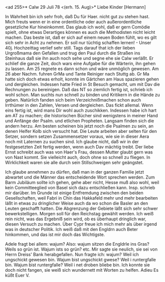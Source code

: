 <ad 255>* Calw 29 Juli 78
 <(erh. 15. Aug)>*
Liebe Kinder [Hermann]

In Wahrheit bin ich sehr froh, daß Du für Haer. nicht gut zu stehen hast. Mich freuts wenn er in eine ordentliche oder auch außerordentliche gesetzliche Kur hineinkommt. Das glaub ich wohl, daß er gern Comödie spielt, ohne etwas Derartiges können es auch die Methodisten nicht leicht machen. Das beste ist, daß er sich auf einem neuen Boden fühlt, wo es gilt sich sehr in Acht zu nehmen. Er soll nur tüchtig schaffen lernen! - Unser 40j. Hochzeittag verlief sehr still. Tags darauf that ich der lieben Urgroßmama den Gefallen und trug den Paul durch die Straßen ins Steinhaus daß sie ihn auch noch sehe und segne ehe sie Calw verläßt. Er schlief die ganze Zeit, doch wars eine Aufgabe für die Wärterin, ihn gehen zu lassen. Am 25 regnete es dann schon und wäre unmöglich gewesen. Am 26 aber Nachm. fuhren GrMa und Tante Reiniger nach Stuttg ab. Gr Ma hatte sich doch etwas erholt, konnte im Gärtchen am Haus spazieren gehen und dergleichen. Indessen hatte Fried in St Besuch gemacht, um mit Dav die Rechnungen zu bereinigen. Daß das NT so ziemlich fertig ist, schrieb ich wohl schon. Man suchts nun schnell zu binden und Kritikern in die Hände zu geben. Natürlich fanden sich beim Verzeichnißmachen schon auch Irrthümer in den Zahlen, Versen und dergleichen. Das fickt allemal. Wenn eins fertig ist, wird mans Dir wohl auch zuschikken. Indessen habe ich hart am AT zu machen; die historischen Bücher sind wenigstens in meiner Hand und Anfänge der Psalm. und etlichen Propheten. Langsam finden sich die andern herzu. Am besten scheinen bis jetzt noch die Psalmen zu sein, an denen Helfer Kolb sich versucht hat. Die Leute arbeiten aber selten für den Setzer, sondern setzen Zusammensetzer voraus, wie sie in dieser Aera noch mit Laternen zu suchen sind. Ich glaube nicht, daß wir in der festgesetzten Zeit fertig werden, wenn auch Dav mächtig treibt. 
Der liebe Ernst schreibt auch was von Haer's Frau, dessen Mutter glaubt gern was von Nast kommt. Sie vielleicht auch, doch ohne so schnell zu fliegen. In Wirklichkeit waren sie alle durch sein Stillschweigen sehr geängstet.

Ich glaube annehmen zu dürfen, daß man in der ganzen Familie jetzt abwartet und die Männer das entscheidende Wort sprechen werden. Zum Barm Jubiläum sollte ich gehen, gehe aber nicht, Hesse muß also wohl, weil kein Committeeglied von Basel sich dazu entschließen kann. Insp. schrieb mir darüber. Im Grunde ist einige Entfremdung zwischen den beiden Gesellschaften, weil Fabri in Chin das Hakkafeld mehr und mehr bearbeiten läßt in etwas zu dringlicher Weise auch da wo schon die Basler an den Leuten geschafft hatten. Die Abgrenzung der Gebiete läßt sich sehr schwer bewerkstelligen. 
Morgen soll für den Reichstag gewählt werden. Ich weiß rein nicht, was das Ergebniß sein wird, ob es überhaupt dringlich war, diesen Versuch zu machen. Über Cypr freue ich mich mehr als über irgend was in deutscher Politik. Ich weiß daß mit den Engldrn auch Beter hinkommen, und das ist mir doch das Wichtigste.

Adele fragt bei allem: wajum? Also: wajum sitzen die Engldrle ins Gras? Weils so grün ist. Wajum ists so grün? etc. Mir sagte sie neulich, sie sei von Herrn Dreiss' Bank herabgefallen. Nun fragte ich: wajum? Weil ich ungschickt gewesen bin. Wajum bist ungschickt gwese? Weil i runtergfalle bin. Wajum bist runtergfalle? Weil i net droben bliebe bin. Ich konnte sie doch nicht fangen, sie weiß sich wundernett mit Worten zu helfen. Adieu  Es küßt Euer V.
